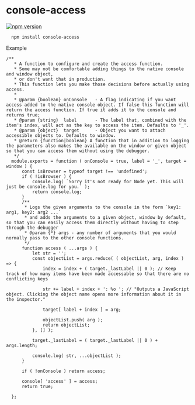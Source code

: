 # console-access
[![npm version](https://badge.fury.io/js/console-access.svg)](https://badge.fury.io/js/console-access)

      npm install console-access


Example 

    /**
       * A function to configure and create the access function.
       * Some may not be comfortable adding things to the native console and window object,
       * or don't want that in production.
       * This function lets you make those decisions before actually using access.
       *
       * @param {boolean} onConsole   - A flag indicating if you want access added to the native console object. If false this function will return the access function. If true it adds it to the console and returns true;
       * @param {string}  label       - The label that, combined with the item's index, will act as the key to access the item. Defaults to '_'.
       * @param {object}  target      - Object you want to attach accessible objects to. Defaults to window.
       * @return {function|boolean} A function that in addition to logging the parameters also makes the available on the window or given object so that you can access them without using the debugger.
       */
      module.exports = function ( onConsole = true, label = '_', target = window ) {
          const isBrowser = typeof target !== 'undefined';
          if ( !isBrowser ) {
              console.log( `Sorry it's not ready for Node yet. This will just be console.log for you.` );
              return console.log;
          }
          /**
           * Logs the given arguments to the console in the form `key1: arg1, key2: arg2 ...`
           * and adds the arguments to a given object, window by default, so that you can easily access them directly without having to step through the debugger
           * @param {*} args - any number of arguments that you would normally pass to the other console functions.
           */
          function access ( ...args ) {
              let str = '';
              const objectList = args.reduce( ( objectList, arg, index ) => {
                  index = index + ( target._lastLabel || 0 ); // Keep track of how many items have been made accessable so that there are no conflicting keys
    
                  str += label + index + ': %o '; // "Outputs a JavaScript object. Clicking the object name opens more information about it in the inspector."
    
                  target[ label + index ] = arg;
    
                  objectList.push( arg );
                  return objectList;
              }, [] );
    
              target._lastLabel = ( target._lastLabel || 0 ) + args.length;
    
              console.log( str, ...objectList );
          }
    
          if ( !onConsole ) return access;
    
          console[ 'access' ] = access;
          return true;
    
      };
